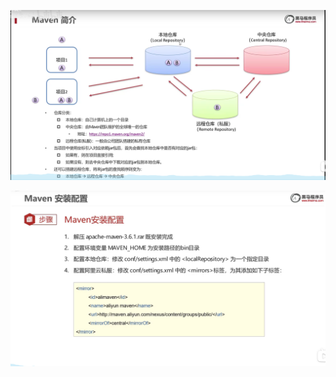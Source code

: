 ![image-20220606111933900](.\Maven.assets\image-20220606111933900.png)



![image-20220606112805280](.\Maven.assets\image-20220606112805280.png)